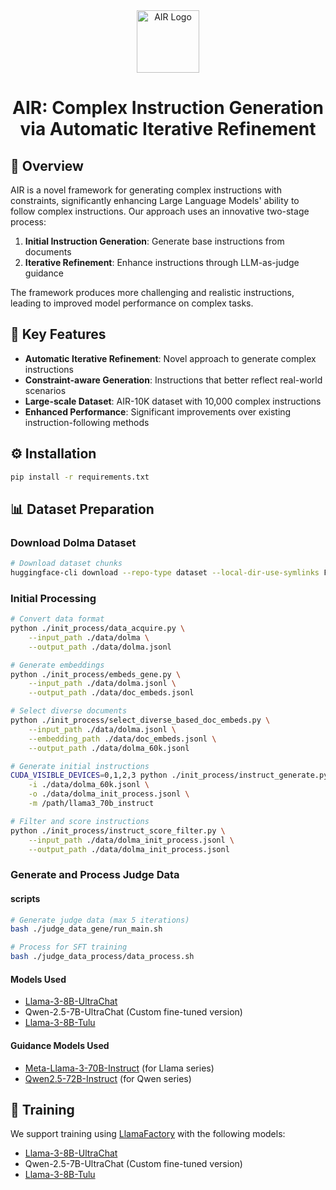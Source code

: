 <div align="center">
    <img src="logo/air.png" alt="AIR Logo" width="100"/>

# AIR: Complex Instruction Generation via Automatic Iterative Refinement
</div>

## 🌟 Overview

AIR is a novel framework for generating complex instructions with constraints, significantly enhancing Large Language Models' ability to follow complex instructions. Our approach uses an innovative two-stage process:

1. **Initial Instruction Generation**: Generate base instructions from documents
2. **Iterative Refinement**: Enhance instructions through LLM-as-judge guidance

The framework produces more challenging and realistic instructions, leading to improved model performance on complex tasks.

## 🚀 Key Features

- **Automatic Iterative Refinement**: Novel approach to generate complex instructions
- **Constraint-aware Generation**: Instructions that better reflect real-world scenarios
- **Large-scale Dataset**: AIR-10K dataset with 10,000 complex instructions
- **Enhanced Performance**: Significant improvements over existing instruction-following methods

## ⚙️ Installation

```bash
pip install -r requirements.txt
```

## 📊 Dataset Preparation

### Download Dolma Dataset
```bash
# Download dataset chunks
huggingface-cli download --repo-type dataset --local-dir-use-symlinks False emozilla/dolma-v1_7-cc_en_head --local-dir ./data/dolma --include "*{000,001,002}_00000.parquet*"
```

### Initial Processing
```bash
# Convert data format
python ./init_process/data_acquire.py \
    --input_path ./data/dolma \
    --output_path ./data/dolma.jsonl

# Generate embeddings
python ./init_process/embeds_gene.py \
    --input_path ./data/dolma.jsonl \
    --output_path ./data/doc_embeds.jsonl

# Select diverse documents
python ./init_process/select_diverse_based_doc_embeds.py \
    --input_path ./data/dolma.jsonl \
    --embedding_path ./data/doc_embeds.jsonl \
    --output_path ./data/dolma_60k.jsonl

# Generate initial instructions
CUDA_VISIBLE_DEVICES=0,1,2,3 python ./init_process/instruct_generate.py \
    -i ./data/dolma_60k.jsonl \
    -o ./data/dolma_init_process.jsonl \
    -m /path/llama3_70b_instruct

# Filter and score instructions
python ./init_process/instruct_score_filter.py \
    --input_path ./data/dolma_init_process.jsonl \
    --output_path ./data/dolma_init_process.jsonl
```

### Generate and Process Judge Data

#### scripts
```bash
# Generate judge data (max 5 iterations)
bash ./judge_data_gene/run_main.sh

# Process for SFT training
bash ./judge_data_process/data_process.sh
```

#### Models Used
- [Llama-3-8B-UltraChat](https://huggingface.co/princeton-nlp/Llama-3-Base-8B-SFT)
- Qwen-2.5-7B-UltraChat (Custom fine-tuned version) 
- [Llama-3-8B-Tulu](https://huggingface.co/Magpie-Align/Llama-3-8B-Tulu-330K)

#### Guidance Models Used
- [Meta-Llama-3-70B-Instruct](https://huggingface.co/meta-llama/Meta-Llama-3-70B-Instruct) (for Llama series)
- [Qwen2.5-72B-Instruct](https://huggingface.co/Qwen/Qwen2.5-72B-Instruct) (for Qwen series)



## 🔄 Training

We support training using [LlamaFactory](https://github.com/hiyouga/LLaMA-Factory) with the following models:

- [Llama-3-8B-UltraChat](https://huggingface.co/princeton-nlp/Llama-3-Base-8B-SFT)
- Qwen-2.5-7B-UltraChat (Custom fine-tuned version)
- [Llama-3-8B-Tulu](https://huggingface.co/Magpie-Align/Llama-3-8B-Tulu-330K)

<br><br>
